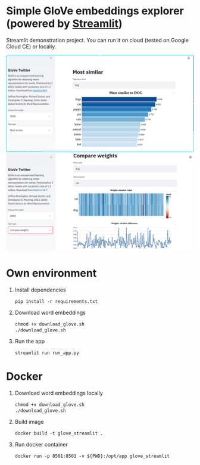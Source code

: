 Simple GloVe embeddings explorer (powered by [Streamlit](https://github.com/streamlit/streamlit))
===
Streamlit demonstration project. You can run it on cloud (tested on Google Cloud CE) or locally.

<img src="screenshots/streamlit_glove_001.png"/>
<img src="screenshots/streamlit_glove_002.png"/>

# Own environment 
1. Install dependencies
    ```
    pip install -r requirements.txt
    ```
2. Download word embeddings
    ```
    chmod +x download_glove.sh
    ./download_glove.sh
    ```
3. Run the app
    ```
    streamlit run run_app.py
    ```

# Docker
1. Download word embeddings locally
    ```
    chmod +x download_glove.sh
    ./download_glove.sh
    ```
2. Build image
    ```
    docker build -t glove_streamlit .
    ```
3. Run docker container
    ```
    docker run -p 8501:8501 -v ${PWD}:/opt/app glove_streamlit
    ```